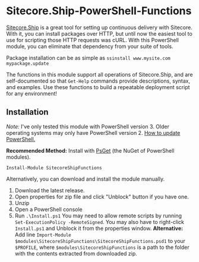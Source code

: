 Sitecore.Ship-PowerShell-Functions
==================================
[Sitecore.Ship][3] is a great tool for setting up continuous delivery with Sitecore. With it, you can install packages over HTTP, but until now the easiest tool to use for scripting those HTTP requests was cURL. With this PowerShell module, you can eliminate that dependency from your suite of tools. 

Package installation can be as simple as `ssinstall www.mysite.com mypackage.update`

The functions in this module support all operations of Sitecore.Ship, and are self-documented so that `Get-Help` commands provide descriptions, syntax, and examples. Use these functions to build a repeatable deployment script for any environment!

Installation
------------
*Note:* I've only tested this module with PowerShell version 3. Older operating systems may only have PowerShell version 2. [How to update PowerShell.][1]

**Recommended Method:** Install with [PsGet][2] (the NuGet of PowerShell modules).
```
Install-Module SitecoreShipFunctions
```

Alternatively, you can download and install the module manually.

1. Download the latest release.
2. Open properties for zip file and click "Unblock" button if you have one.
3. Unzip 
4. Open a PowerShell console
5. Run `.\Install.ps1` You may need to allow remote scripts by running 
`Set-ExecutionPolicy -RemoteSigned`. You may also have to right-click `Install.ps1` and Unblock it from the properties window. **Alternative:** Add line `Import-Module $modules\SitecoreShipFunctions\SitecoreShipFunctions.psd1` to your `$PROFILE`, where `$modules\SitecoreShipFunctions` is a path to the folder with the contents extracted from downloaded zip.



[1]: http://social.technet.microsoft.com/wiki/contents/articles/21016.how-to-install-windows-powershell-4-0.aspx
[2]: http://psget.net/
[3]: https://github.com/kevinobee/Sitecore.Ship
